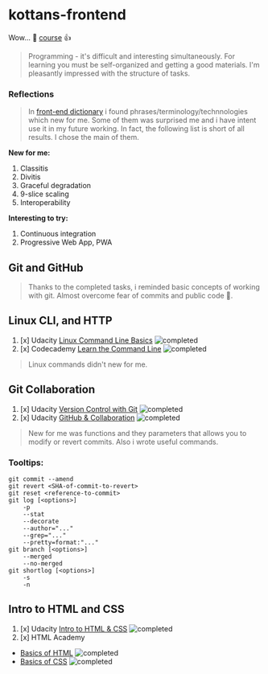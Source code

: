 # kottans-frontend
Wow... :feet: [course](https://github.com/kottans/frontend) :+1:
> Programming - it's difficult and interesting simultaneously. For learning you must be self-organized and getting a good materials. I'm pleasantly impressed with the structure of tasks.
### Reflections
> In [front-end dictionary](https://github.com/web-standards-ru/dictionary/blob/master/dictionary.md) i found phrases/terminology/technnologies which new for me. Some of them was surprised me and i have intent use it in my future working. In fact, the following list is short of all results. I chose the main of them.

**New for me:**
1. Classitis
2. Divitis
3. Graceful degradation
4. 9-slice scaling
5. Interoperability

**Interesting to try:**
1. Continuous integration
2. Progressive Web App, PWA

## Git and GitHub
> Thanks to the completed tasks, i reminded basic concepts of working with git. Almost overcome fear of commits and public code :grimacing:.
## Linux CLI, and HTTP
1. [x] Udacity [Linux Command Line Basics](https://www.udacity.com/course/linux-command-line-basics--ud595)
![completed](task_linux_cli/linux-command-line.png)
2. [x] Codecademy [Learn the Command Line](https://www.codecademy.com/learn/learn-the-command-line)
![completed](task_linux_cli/codecademy-command-line.png)
> Linux commands didn't new for me.
## Git Collaboration
1. [x] Udacity [Version Control with Git](https://classroom.udacity.com/courses/ud123/)
![completed](task_git_collaboration/version-control-with-git.png)
2. [x] Udacity [GitHub & Collaboration](https://classroom.udacity.com/courses/ud456)
![completed](task_git_collaboration/github-and-collaboration.png)
> New for me was functions and they parameters that allows you to modify or revert commits. Also i wrote useful commands.
### Tooltips:
```
git commit --amend
git revert <SHA-of-commit-to-revert>
git reset <reference-to-commit>
git log [<options>]
    -p
    --stat
    --decorate
    --author="..."
    --grep="..."
    --pretty=format:"..."
git branch [<options>]
    --merged
    --no-merged
git shortlog [<options>]
    -s
    -n
```
## Intro to HTML and CSS
1. [x] Udacity [Intro to HTML & CSS](https://www.udacity.com/course/intro-to-html-and-css--ud001)
![completed](task_git_html_css_intro/intro-to-html-css.png)
2. [x] HTML Academy

* [Basics of HTML](https://htmlacademy.ru/courses/4/)
![completed](task_git_html_css_intro/html.png)
* [Basics of CSS](https://htmlacademy.ru/courses/41)
![completed](task_git_html_css_intro/css.png)